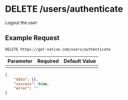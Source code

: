 # DELETE /users/authenticate

Logout the user

## Example Request

```
DELETE https://get-native.com/users/authenticate
```

| Parameter | Required | Default Value |
|-----------|----------|---------------|
|           |          |               |

```json
{
	"data": {}, 
	"success": true, 
	"error": ""
}
```
